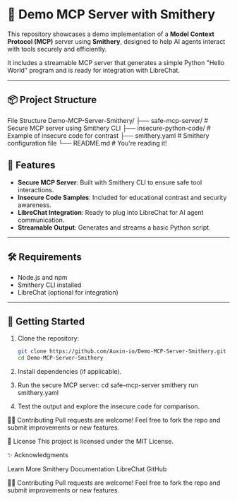 # 🧠 Demo MCP Server with Smithery

This repository showcases a demo implementation of a **Model Context Protocol (MCP)** server using **Smithery**, designed to help AI agents interact with tools securely and efficiently.

It includes a streamable MCP server that generates a simple Python "Hello World" program and is ready for integration with LibreChat.

---

## 📦 Project Structure

File Structure
Demo-MCP-Server-Smithery/ 
├── safe-mcp-server/ # Secure MCP server using Smithery CLI 
├── insecure-python-code/ # Example of insecure code for contrast 
├── smithery.yaml # Smithery configuration file 
└── README.md # You're reading it!

## 🚀 Features

- **Secure MCP Server**: Built with Smithery CLI to ensure safe tool interactions.
- **Insecure Code Samples**: Included for educational contrast and security awareness.
- **LibreChat Integration**: Ready to plug into LibreChat for AI agent communication.
- **Streamable Output**: Generates and streams a basic Python script.

---

## 🛠️ Requirements

- Node.js and npm
- Smithery CLI installed
- LibreChat (optional for integration)

---

## 🧪 Getting Started

1. Clone the repository:
   ```bash
   git clone https://github.com/Auxin-io/Demo-MCP-Server-Smithery.git
   cd Demo-MCP-Server-Smithery

2. Install dependencies (if applicable).

3. Run the secure MCP server:
cd safe-mcp-server
smithery run smithery.yaml

4. Test the output and explore the insecure code for comparison.


🧑‍💻 Contributing
Pull requests are welcome! Feel free to fork the repo and submit improvements or new features.

📄 License
This project is licensed under the MIT License.

✨ Acknowledgments

Learn More
Smithery Documentation
LibreChat GitHub

🧑‍💻 Contributing
Pull requests are welcome! Feel free to fork the repo and submit improvements or new features.

